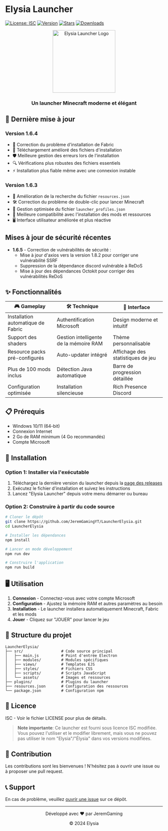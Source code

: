 # Elysia Launcher
[![License: ISC](https://img.shields.io/badge/License-ISC-blue.svg)](https://opensource.org/licenses/ISC)
[![Version](https://img.shields.io/badge/version-1.6.4-brightgreen.svg)](https://github.com/JeremGamingYT/LauncherElysia/releases)
[![Stars](https://img.shields.io/github/stars/JeremGamingYT/LauncherElysia?style=social)](https://github.com/JeremGamingYT/LauncherElysia)
[![Downloads](https://img.shields.io/github/downloads/JeremGamingYT/LauncherElysia/total.svg)](https://github.com/JeremGamingYT/LauncherElysia/releases)

<div align="center">
  <img src="src/assets/icon.png" alt="Elysia Launcher Logo" width="200">
  <h3>Un launcher Minecraft moderne et élégant</h3>
</div>

## 🚀 Dernière mise à jour

### Version 1.6.4
- 🧰 Correction du problème d'installation de Fabric
- 🔄 Téléchargement amélioré des fichiers d'installation
- 🛡️ Meilleure gestion des erreurs lors de l'installation
- 🔍 Vérifications plus robustes des fichiers essentiels
- ⚡ Installation plus fiable même avec une connexion instable

### Version 1.6.3
- 🔄 Amélioration de la recherche du fichier `resources.json`
- 🛠️ Correction du problème de double-clic pour lancer Minecraft
- 📂 Gestion optimisée du fichier `launcher_profiles.json`
- 🧩 Meilleure compatibilité avec l'installation des mods et ressources
- 🖥️ Interface utilisateur améliorée et plus réactive

## Mises à jour de sécurité récentes

- **1.6.5** - Correction de vulnérabilités de sécurité :
  - Mise à jour d'axios vers la version 1.8.2 pour corriger une vulnérabilité SSRF
  - Suppression de la dépendance discord vulnérable à ReDoS
  - Mise à jour des dépendances Octokit pour corriger des vulnérabilités ReDoS

## ✨ Fonctionnalités

| 🎮 Gameplay | 🛠️ Technique | 🎨 Interface |
|------------|--------------|-------------|
| Installation automatique de Fabric | Authentification Microsoft | Design moderne et intuitif |
| Support des shaders | Gestion intelligente de la mémoire RAM | Thème personnalisable |
| Resource packs pré-configurés | Auto-updater intégré | Affichage des statistiques de jeu |
| Plus de 100 mods inclus | Détection Java automatique | Barre de progression détaillée |
| Configuration optimisée | Installation silencieuse | Rich Presence Discord |

## 📋 Prérequis

- Windows 10/11 (64-bit)
- Connexion Internet
- 2 Go de RAM minimum (4 Go recommandés)
- Compte Microsoft

## 🔧 Installation

### Option 1: Installer via l'exécutable
1. Téléchargez la dernière version du launcher depuis la [page des releases](https://github.com/JeremGamingYT/LauncherElysia/releases)
2. Exécutez le fichier d'installation et suivez les instructions
3. Lancez "Elysia Launcher" depuis votre menu démarrer ou bureau

### Option 2: Construire à partir du code source
```bash
# Cloner le dépôt
git clone https://github.com/JeremGamingYT/LauncherElysia.git
cd LauncherElysia

# Installer les dépendances
npm install

# Lancer en mode développement
npm run dev

# Construire l'application
npm run build
```

## 🖥️ Utilisation

1. **Connexion** - Connectez-vous avec votre compte Microsoft
2. **Configuration** - Ajustez la mémoire RAM et autres paramètres au besoin
3. **Installation** - Le launcher installera automatiquement Minecraft, Fabric et les mods
4. **Jouer** - Cliquez sur "JOUER" pour lancer le jeu

## 📁 Structure du projet

```
LauncherElysia/
├── src/                 # Code source principal
│   ├── main.js          # Point d'entrée Electron
│   ├── modules/         # Modules spécifiques
│   ├── views/           # Templates EJS
│   ├── styles/          # Fichiers CSS
│   ├── scripts/         # Scripts JavaScript
│   └── assets/          # Images et ressources
├── plugins/             # Plugins du launcher
├── resources.json       # Configuration des ressources
└── package.json         # Configuration npm
```

## 📝 Licence

ISC - Voir le fichier LICENSE pour plus de détails.

> **Note importante**: Ce launcher est fourni sous licence ISC modifiée. Vous pouvez l'utiliser et le modifier librement, mais vous ne pouvez pas utiliser le nom "Elysia"/"Élysia" dans vos versions modifiées.

## 🤝 Contribution

Les contributions sont les bienvenues ! N'hésitez pas à ouvrir une issue ou à proposer une pull request.

## 📞 Support

En cas de problème, veuillez [ouvrir une issue](https://github.com/JeremGamingYT/LauncherElysia/issues) sur ce dépôt.

---

<div align="center">
  <p>Développé avec ❤️ par JeremGaming</p>
  <p>© 2024 Elysia</p>
</div> 